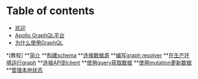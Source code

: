 # Table of contents

* [欢迎](welcome.md)
* [Apollo GraphQL平台](platform.md)
* [为什么使用GraphQL](why-graphql.md)

*[教程]
    **[简介](tutorial/introduction.md)
    **[构建schema](tutorial/schema.md)
    **[连接数据源](tutorial/data-source.md)
    **[编写graph resolver](tutorial/resolvers.md)
    **[在生产环境运行graph](tutorial/production.md)
    **[连接API到client](tutorial/client.md)
    **[使用query获取数据](tutorial/queries.md)
    **[使用mutation更新数据](tutorial/mutations.md)
    **[管理本地状态](tutorial/local-state.md)

